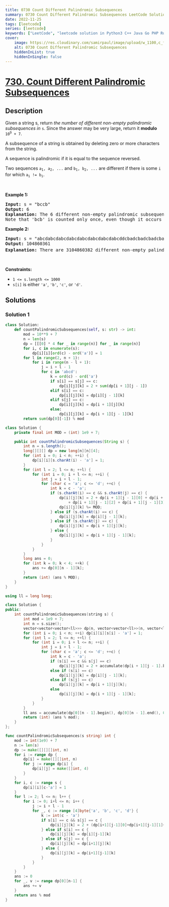 ```yaml
---
title: 0730 Count Different Palindromic Subsequences
summary: 0730 Count Different Palindromic Subsequences LeetCode Solution Explained
date: 2022-11-25
tags: [leetcode]
series: [leetcode]
keywords: ["LeetCode", "leetcode solution in Python3 C++ Java Go PHP Ruby Swift TypeScript Rust C# JavaScript C", "0730 Count Different Palindromic Subsequences LeetCode Solution Explained in all languages"]
cover:
    image: https://res.cloudinary.com/samirpaul/image/upload/w_1100,c_fit,co_rgb:FFFFFF,l_text:Arial_75_bold:0730 Count Different Palindromic Subsequences - Solution Explained/problem-solving.webp
    alt: 0730 Count Different Palindromic Subsequences
    hiddenInList: true
    hiddenInSingle: false
---
```



# [730. Count Different Palindromic Subsequences](https://leetcode.com/problems/count-different-palindromic-subsequences)


## Description

<p>Given a string s, return <em>the number of different non-empty palindromic subsequences in</em> <code>s</code>. Since the answer may be very large, return it <strong>modulo</strong> <code>10<sup>9</sup> + 7</code>.</p>

<p>A subsequence of a string is obtained by deleting zero or more characters from the string.</p>

<p>A sequence is palindromic if it is equal to the sequence reversed.</p>

<p>Two sequences <code>a<sub>1</sub>, a<sub>2</sub>, ...</code> and <code>b<sub>1</sub>, b<sub>2</sub>, ...</code> are different if there is some <code>i</code> for which <code>a<sub>i</sub> != b<sub>i</sub></code>.</p>

<p>&nbsp;</p>
<p><strong class="example">Example 1:</strong></p>

<pre>
<strong>Input:</strong> s = &quot;bccb&quot;
<strong>Output:</strong> 6
<strong>Explanation:</strong> The 6 different non-empty palindromic subsequences are &#39;b&#39;, &#39;c&#39;, &#39;bb&#39;, &#39;cc&#39;, &#39;bcb&#39;, &#39;bccb&#39;.
Note that &#39;bcb&#39; is counted only once, even though it occurs twice.
</pre>

<p><strong class="example">Example 2:</strong></p>

<pre>
<strong>Input:</strong> s = &quot;abcdabcdabcdabcdabcdabcdabcdabcddcbadcbadcbadcbadcbadcbadcbadcba&quot;
<strong>Output:</strong> 104860361
<strong>Explanation:</strong> There are 3104860382 different non-empty palindromic subsequences, which is 104860361 modulo 10<sup>9</sup> + 7.
</pre>

<p>&nbsp;</p>
<p><strong>Constraints:</strong></p>

<ul>
	<li><code>1 &lt;= s.length &lt;= 1000</code></li>
	<li><code>s[i]</code> is either <code>&#39;a&#39;</code>, <code>&#39;b&#39;</code>, <code>&#39;c&#39;</code>, or <code>&#39;d&#39;</code>.</li>
</ul>

## Solutions

### Solution 1

<!-- tabs:start -->

```python
class Solution:
    def countPalindromicSubsequences(self, s: str) -> int:
        mod = 10**9 + 7
        n = len(s)
        dp = [[[0] * 4 for _ in range(n)] for _ in range(n)]
        for i, c in enumerate(s):
            dp[i][i][ord(c) - ord('a')] = 1
        for l in range(2, n + 1):
            for i in range(n - l + 1):
                j = i + l - 1
                for c in 'abcd':
                    k = ord(c) - ord('a')
                    if s[i] == s[j] == c:
                        dp[i][j][k] = 2 + sum(dp[i + 1][j - 1])
                    elif s[i] == c:
                        dp[i][j][k] = dp[i][j - 1][k]
                    elif s[j] == c:
                        dp[i][j][k] = dp[i + 1][j][k]
                    else:
                        dp[i][j][k] = dp[i + 1][j - 1][k]
        return sum(dp[0][-1]) % mod
```

```java
class Solution {
    private final int MOD = (int) 1e9 + 7;

    public int countPalindromicSubsequences(String s) {
        int n = s.length();
        long[][][] dp = new long[n][n][4];
        for (int i = 0; i < n; ++i) {
            dp[i][i][s.charAt(i) - 'a'] = 1;
        }
        for (int l = 2; l <= n; ++l) {
            for (int i = 0; i + l <= n; ++i) {
                int j = i + l - 1;
                for (char c = 'a'; c <= 'd'; ++c) {
                    int k = c - 'a';
                    if (s.charAt(i) == c && s.charAt(j) == c) {
                        dp[i][j][k] = 2 + dp[i + 1][j - 1][0] + dp[i + 1][j - 1][1]
                            + dp[i + 1][j - 1][2] + dp[i + 1][j - 1][3];
                        dp[i][j][k] %= MOD;
                    } else if (s.charAt(i) == c) {
                        dp[i][j][k] = dp[i][j - 1][k];
                    } else if (s.charAt(j) == c) {
                        dp[i][j][k] = dp[i + 1][j][k];
                    } else {
                        dp[i][j][k] = dp[i + 1][j - 1][k];
                    }
                }
            }
        }
        long ans = 0;
        for (int k = 0; k < 4; ++k) {
            ans += dp[0][n - 1][k];
        }
        return (int) (ans % MOD);
    }
}
```

```cpp
using ll = long long;

class Solution {
public:
    int countPalindromicSubsequences(string s) {
        int mod = 1e9 + 7;
        int n = s.size();
        vector<vector<vector<ll>>> dp(n, vector<vector<ll>>(n, vector<ll>(4)));
        for (int i = 0; i < n; ++i) dp[i][i][s[i] - 'a'] = 1;
        for (int l = 2; l <= n; ++l) {
            for (int i = 0; i + l <= n; ++i) {
                int j = i + l - 1;
                for (char c = 'a'; c <= 'd'; ++c) {
                    int k = c - 'a';
                    if (s[i] == c && s[j] == c)
                        dp[i][j][k] = 2 + accumulate(dp[i + 1][j - 1].begin(), dp[i + 1][j - 1].end(), 0ll) % mod;
                    else if (s[i] == c)
                        dp[i][j][k] = dp[i][j - 1][k];
                    else if (s[j] == c)
                        dp[i][j][k] = dp[i + 1][j][k];
                    else
                        dp[i][j][k] = dp[i + 1][j - 1][k];
                }
            }
        }
        ll ans = accumulate(dp[0][n - 1].begin(), dp[0][n - 1].end(), 0ll);
        return (int) (ans % mod);
    }
};
```

```go
func countPalindromicSubsequences(s string) int {
	mod := int(1e9) + 7
	n := len(s)
	dp := make([][][]int, n)
	for i := range dp {
		dp[i] = make([][]int, n)
		for j := range dp[i] {
			dp[i][j] = make([]int, 4)
		}
	}
	for i, c := range s {
		dp[i][i][c-'a'] = 1
	}
	for l := 2; l <= n; l++ {
		for i := 0; i+l <= n; i++ {
			j := i + l - 1
			for _, c := range [4]byte{'a', 'b', 'c', 'd'} {
				k := int(c - 'a')
				if s[i] == c && s[j] == c {
					dp[i][j][k] = 2 + (dp[i+1][j-1][0]+dp[i+1][j-1][1]+dp[i+1][j-1][2]+dp[i+1][j-1][3])%mod
				} else if s[i] == c {
					dp[i][j][k] = dp[i][j-1][k]
				} else if s[j] == c {
					dp[i][j][k] = dp[i+1][j][k]
				} else {
					dp[i][j][k] = dp[i+1][j-1][k]
				}
			}
		}
	}
	ans := 0
	for _, v := range dp[0][n-1] {
		ans += v
	}
	return ans % mod
}
```

<!-- tabs:end -->

<!-- end -->
